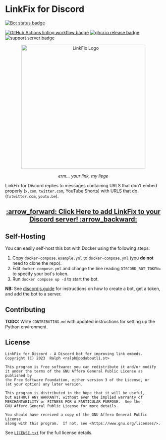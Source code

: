 # LinkFix for Discord

[![Bot status badge][9]][1]

[![GitHub Actions linting workflow badge][5]][4] [![ghcr.io release badge][6]][3] [![support server badge][7]][8]

<div align="center">
  <img src="./media/github-social-preview.png" alt="LinkFix Logo" width="400" />
  <p><em>erm... your link, my liege</em></p>
</div>

LinkFix for Discord replies to messages containing URLS that don't embed
properly (`x.com`, `twitter.com`, YouTube Shorts) with URLS that do
(`fxtwitter.com`, `youtu.be`).

<div align="center">
  <h2><a href="https://discord.com/oauth2/authorize?client_id=385950397493280805&scope=bot&permissions=274878286912">:arrow_forward: Click Here to add LinkFix to your Discord server! :arrow_backward:</a></h2>
</div>

## Self-Hosting

You can easily self-host this bot with Docker using the following steps:

1. Copy `docker-compose.example.yml` to `docker-compose.yml` (you **do not** need to clone the repo).
2. Edit `docker-compose.yml` and change the line reading `DISCORD_BOT_TOKEN=` to specify your bot's token.
3. Run `docker compose up -d` to start the bot.

**NB:** See [discordjs.guide][2] for instructions on how to create a bot, get a
token, and add the bot to a server.


## Contributing

**TODO:** Write `CONTRIBUTING.md` with updated instructions for setting up the
Python environment.


## License

```
LinkFix for Discord - A Discord bot for improving link embeds.
Copyright (C) 2023  Ralph <ralph@podaboutli.st>

This program is free software: you can redistribute it and/or modify
it under the terms of the GNU Affero General Public License as published by
the Free Software Foundation, either version 3 of the License, or
(at your option) any later version.

This program is distributed in the hope that it will be useful,
but WITHOUT ANY WARRANTY; without even the implied warranty of
MERCHANTABILITY or FITNESS FOR A PARTICULAR PURPOSE.  See the
GNU Affero General Public License for more details.

You should have received a copy of the GNU Affero General Public License
along with this program.  If not, see <https://www.gnu.org/licenses/>.
```

See [`LICENSE.txt`](/LICENSE.txt) for the full license details.


[1]: https://discord.com/oauth2/authorize?client_id=385950397493280805&scope=bot&permissions=274878286912
[2]: https://discordjs.guide/preparations/setting-up-a-bot-application.html#creating-your-bot
[3]: https://github.com/podaboutlist/linkfix-for-discord/pkgs/container/linkfix-for-discord
[4]: https://github.com/podaboutlist/linkfix-for-discord/actions/workflows/lint.yml
[5]: https://img.shields.io/github/actions/workflow/status/podaboutlist/linkfix-for-discord/lint.yml?style=plastic&logo=github&label=code%20style&labelColor=24292e
[6]: https://img.shields.io/github/actions/workflow/status/podaboutlist/linkfix-for-discord/publish-image.yml?style=plastic&logo=github&label=ghcr.io%20release&labelColor=24292e
[7]: https://img.shields.io/discord/643644919751376899?style=plastic&logo=discord&logoColor=%23ffffff&label=Support%20Server&labelColor=%2324292e&color=%235961ee&cacheSeconds=60
[8]: https://podaboutli.st/discord
[9]: https://dcbadge.vercel.app/api/shield/385950397493280805?bot=true&style=for-the-badge&theme=discord-inverted&labelColor=%2324292e
